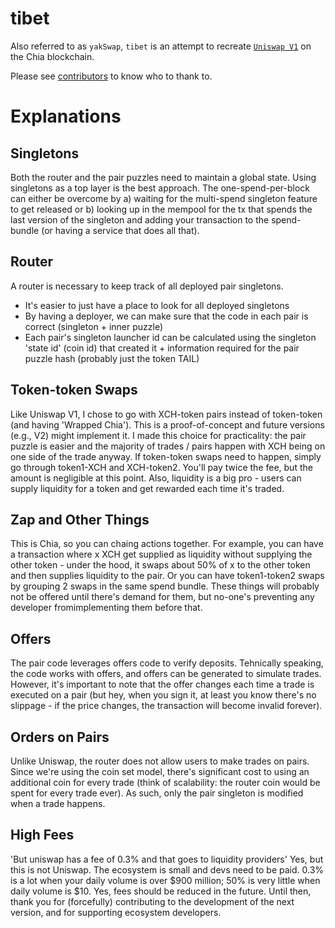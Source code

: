 # tibet

Also referred to as `yakSwap`, `tibet` is an attempt to recreate [`Uniswap V1`](https://github.com/Uniswap/v1-contracts) on the Chia blockchain.

Please see [contributors](CONTRIBUTORS.md) to know who to thank to.

# Explanations

## Singletons

Both the router and the pair puzzles need to maintain a global state. Using singletons as a top layer is the best approach. The one-spend-per-block can either be overcome by a) waiting for the multi-spend singleton feature to get released or b) looking up in the mempool for the tx that spends the last version of the singleton and adding your transaction to the spend-bundle (or having a service that does all that).

## Router

A router is necessary to keep track of all deployed pair singletons.
 * It's easier to just have a place to look for all deployed singletons
 * By having a deployer, we can make sure that the code in each pair is correct (singleton + inner puzzle)
 * Each pair's singleton launcher id can be calculated using the singleton 'state id' (coin id) that created it + information required for the pair puzzle hash (probably just the token TAIL)

## Token-token Swaps

Like Uniswap V1, I chose to go with XCH-token pairs instead of token-token (and having 'Wrapped Chia'). This is a proof-of-concept and future versions (e.g., V2) might implement it. I made this choice for practicality: the pair puzzle is easier and the majority of trades / pairs happen with XCH being on one side of the trade anyway. If token-token swaps need to happen, simply go through token1-XCH and XCH-token2. You'll pay twice the fee, but the amount is negligible at this point. Also, liquidity is a big pro - users can supply liquidity for a token and get rewarded each time it's traded.

## Zap and Other Things

This is Chia, so you can chaing actions together. For example, you can have a transaction where x XCH get supplied as liquidity without supplying the other token - under the hood, it swaps about 50% of x to the other token and then supplies liquidity to the pair. Or you can have token1-token2 swaps by grouping 2 swaps in the same spend bundle. These things will probably not be offered until there's demand for them, but no-one's preventing any developer fromimplementing them before that.

## Offers

The pair code leverages offers code to verify deposits. Tehnically speaking, the code works with offers, and offers can be generated to simulate trades. However, it's important to note that the offer changes each time a trade is executed on a pair (but hey, when you sign it, at least you know there's no slippage - if the price changes, the transaction will become invalid forever).

## Orders on Pairs

Unlike Uniswap, the router does not allow users to make trades on pairs. Since we're using the coin set model, there's significant cost to using an additional coin for every trade (think of scalability: the router coin would be spent for every trade ever). As such, only the pair singleton is modified when a trade happens. 

## High Fees

'But uniswap has a fee of 0.3% and that goes to liquidity providers' Yes, but this is not Uniswap. The ecosystem is small and devs need to be paid. 0.3% is a lot when your daily volume is over $900 million; 50% is very little when daily volume is $10. Yes, fees should be reduced in the future. Until then, thank you for (forcefully) contributing to the development of the next version, and for supporting ecosystem developers.